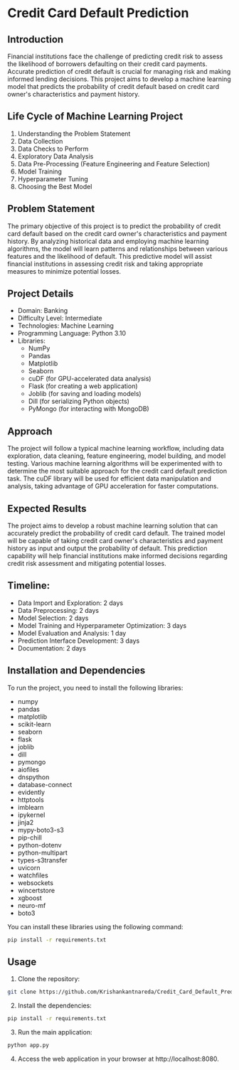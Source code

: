 # Credit Card Default Prediction

## Introduction

Financial institutions face the challenge of predicting credit risk to assess the likelihood of borrowers defaulting on their credit card payments. Accurate prediction of credit default is crucial for managing risk and making informed lending decisions. This project aims to develop a machine learning model that predicts the probability of credit default based on credit card owner's characteristics and payment history.

## Life Cycle of Machine Learning Project

1. Understanding the Problem Statement
2. Data Collection
3. Data Checks to Perform
4. Exploratory Data Analysis
5. Data Pre-Processing (Feature Engineering and Feature Selection)
6. Model Training
7. Hyperparameter Tuning
8. Choosing the Best Model

## Problem Statement

The primary objective of this project is to predict the probability of credit card default based on the credit card owner's characteristics and payment history. By analyzing historical data and employing machine learning algorithms, the model will learn patterns and relationships between various features and the likelihood of default. This predictive model will assist financial institutions in assessing credit risk and taking appropriate measures to minimize potential losses.

## Project Details

- Domain: Banking
- Difficulty Level: Intermediate
- Technologies: Machine Learning
- Programming Language: Python 3.10
- Libraries:
  - NumPy
  - Pandas
  - Matplotlib
  - Seaborn
  - cuDF (for GPU-accelerated data analysis)
  - Flask (for creating a web application)
  - Joblib (for saving and loading models)
  - Dill (for serializing Python objects)
  - PyMongo (for interacting with MongoDB)

## Approach

The project will follow a typical machine learning workflow, including data exploration, data cleaning, feature engineering, model building, and model testing. Various machine learning algorithms will be experimented with to determine the most suitable approach for the credit card default prediction task. The cuDF library will be used for efficient data manipulation and analysis, taking advantage of GPU acceleration for faster computations.

## Expected Results

The project aims to develop a robust machine learning solution that can accurately predict the probability of credit card default. The trained model will be capable of taking credit card owner's characteristics and payment history as input and output the probability of default. This prediction capability will help financial institutions make informed decisions regarding credit risk assessment and mitigating potential losses.

## Timeline:

- Data Import and Exploration: 2 days
- Data Preprocessing: 2 days
- Model Selection: 2 days
- Model Training and Hyperparameter Optimization: 3 days
- Model Evaluation and Analysis: 1 day
- Prediction Interface Development: 3 days
- Documentation: 2 days

## Installation and Dependencies

To run the project, you need to install the following libraries:

- numpy
- pandas
- matplotlib
- scikit-learn
- seaborn
- flask
- joblib
- dill
- pymongo
- aiofiles
- dnspython
- database-connect
- evidently
- httptools
- imblearn
- ipykernel
- jinja2
- mypy-boto3-s3
- pip-chill
- python-dotenv
- python-multipart
- types-s3transfer
- uvicorn
- watchfiles
- websockets
- wincertstore
- xgboost
- neuro-mf
- boto3

You can install these libraries using the following command:

```bash
pip install -r requirements.txt
```

## Usage

1. Clone the repository:

```bash
git clone https://github.com/Krishankantnareda/Credit_Card_Default_Prediction.git
```

2. Install the dependencies:

```bash
pip install -r requirements.txt
```

3. Run the main application:

```bash
python app.py
```

4. Access the web application in your browser at http://localhost:8080.
